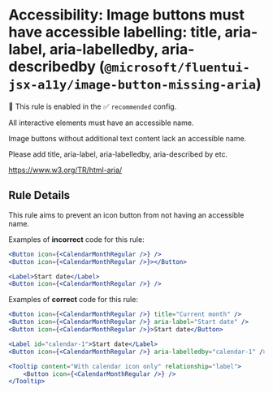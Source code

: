 # Accessibility: Image buttons must have accessible labelling: title, aria-label, aria-labelledby, aria-describedby (`@microsoft/fluentui-jsx-a11y/image-button-missing-aria`)

💼 This rule is enabled in the ✅ `recommended` config.

<!-- end auto-generated rule header -->

All interactive elements must have an accessible name.

Image buttons without additional text content lack an accessible name.

Please add title, aria-label, aria-labelledby, aria-described by etc.

<https://www.w3.org/TR/html-aria/>

## Rule Details

This rule aims to prevent an icon button from not having an accessible name.

Examples of **incorrect** code for this rule:

```jsx
<Button icon={<CalendarMonthRegular />} />
<Button icon={<CalendarMonthRegular />}></Button>

<Label>Start date</Label>
<Button icon={<CalendarMonthRegular />} />
```

Examples of **correct** code for this rule:

```jsx
<Button icon={<CalendarMonthRegular />} title="Current month" />
<Button icon={<CalendarMonthRegular />} aria-label="Start date" />
<Button icon={<CalendarMonthRegular />}>Start date</Button>

<Label id="calendar-1">Start date</Label>
<Button icon={<CalendarMonthRegular />} aria-labelledby="calendar-1" />

<Tooltip content="With calendar icon only" relationship="label">
    <Button icon={<CalendarMonthRegular />} />
</Tooltip>
```
